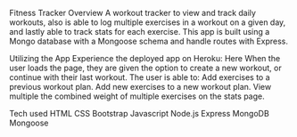 Fitness Tracker
Overview
A workout tracker to view and track daily workouts, also is able to log multiple exercises in a workout on a given day, and lastly able to track stats for each exercise. This app is built using a Mongo database with a Mongoose schema and handle routes with Express.

Utilizing the App
Experience the deployed app on Heroku: Here
When the user loads the page, they are given the option to create a new workout, or continue with their last workout. The user is able to:
Add exercises to a previous workout plan.
Add new exercises to a new workout plan.
View multiple the combined weight of multiple exercises on the stats page.

Tech used
HTML
CSS
Bootstrap
Javascript
Node.js
Express
MongoDB
Mongoose
